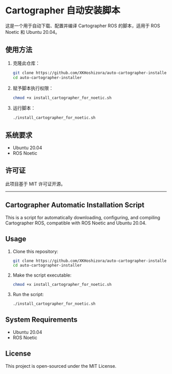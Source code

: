# Cartographer 自动安装脚本

这是一个用于自动下载、配置并编译 Cartographer ROS 的脚本，适用于 ROS Noetic 和 Ubuntu 20.04。

## 使用方法

1. 克隆此仓库：
   ```bash
   git clone https://github.com/XKHoshizora/auto-cartographer-installer.git
   cd auto-cartographer-installer
   ```

2. 赋予脚本执行权限：
   ```bash
   chmod +x install_cartographer_for_noetic.sh
   ```

3. 运行脚本：
   ```bash
   ./install_cartographer_for_noetic.sh
   ```

## 系统要求

- Ubuntu 20.04
- ROS Noetic

## 许可证

此项目基于 MIT 许可证开源。

---

## Cartographer Automatic Installation Script

This is a script for automatically downloading, configuring, and compiling Cartographer ROS, compatible with ROS Noetic and Ubuntu 20.04.

## Usage

1. Clone this repository:
   ```bash
   git clone https://github.com/XKHoshizora/auto-cartographer-installer.git
   cd auto-cartographer-installer
   ```

2. Make the script executable:
   ```bash
   chmod +x install_cartographer_for_noetic.sh
   ```

3. Run the script:
   ```bash
   ./install_cartographer_for_noetic.sh
   ```

## System Requirements

- Ubuntu 20.04
- ROS Noetic

## License

This project is open-sourced under the MIT License.
